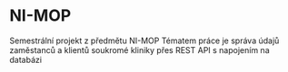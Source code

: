 # NI-MOP

Semestrální projekt z předmětu NI-MOP
Tématem práce je správa údajů zaměstanců a klientů soukromé kliniky 
přes REST API s napojením na databázi